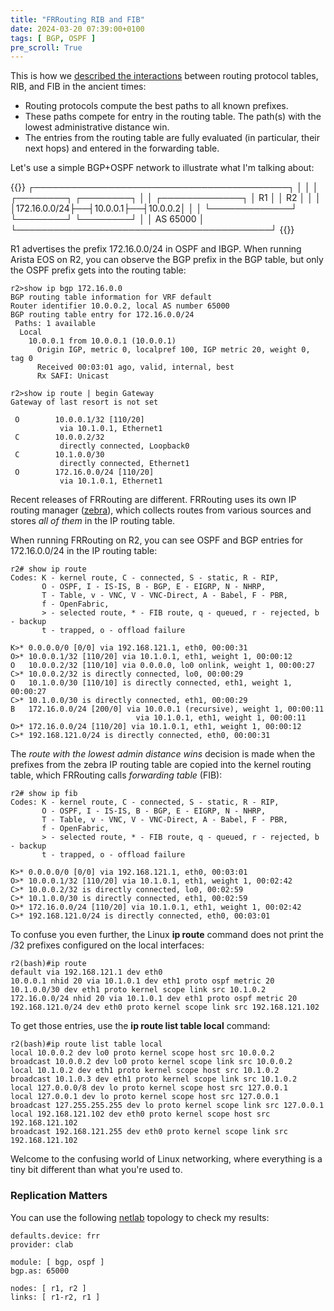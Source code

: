 ```yaml
---
title: "FRRouting RIB and FIB"
date: 2024-03-20 07:39:00+0100
tags: [ BGP, OSPF ]
pre_scroll: True
---
```

This is how we [described the interactions](/2010/09/ribs-and-fibs/) between routing protocol tables, RIB, and FIB in the ancient times:

* Routing protocols compute the best paths to all known prefixes.
* These paths compete for entry in the routing table. The path(s) with the lowest administrative distance win.
* The entries from the routing table are fully evaluated (in particular, their next hops) and entered in the forwarding table.

Let's use a simple BGP+OSPF network to illustrate what I'm talking about:
<!--more-->
{{<ascii>}}
┌─────────────────────────────────────────┐
│                                         │
│                  ┌────────┐  ┌────────┐ │
│ ┌─────────────┐  │   R1   │  │   R2   │ │
│ │172.16.0.0/24├──┤10.0.0.1├──┤10.0.0.2│ │
│ └─────────────┘  └────────┘  └────────┘ │
│ AS 65000                                │
└─────────────────────────────────────────┘
{{</ascii>}}

R1 advertises the prefix 172.16.0.0/24 in OSPF and IBGP. When running Arista EOS on R2, you can observe the BGP prefix in the BGP table, but only the OSPF prefix gets into the routing table:

```
r2>show ip bgp 172.16.0.0
BGP routing table information for VRF default
Router identifier 10.0.0.2, local AS number 65000
BGP routing table entry for 172.16.0.0/24
 Paths: 1 available
  Local
    10.0.0.1 from 10.0.0.1 (10.0.0.1)
      Origin IGP, metric 0, localpref 100, IGP metric 20, weight 0, tag 0
      Received 00:03:01 ago, valid, internal, best
      Rx SAFI: Unicast

r2>show ip route | begin Gateway
Gateway of last resort is not set

 O        10.0.0.1/32 [110/20]
           via 10.1.0.1, Ethernet1
 C        10.0.0.2/32
           directly connected, Loopback0
 C        10.1.0.0/30
           directly connected, Ethernet1
 O        172.16.0.0/24 [110/20]
           via 10.1.0.1, Ethernet1
```

Recent releases of FRRouting are different. FRRouting uses its own IP routing manager ([zebra](https://docs.frrouting.org/en/latest/zebra.html)), which collects routes from various sources and stores *all of them* in the IP routing table.

When running FRRouting on R2, you can see OSPF and BGP entries for 172.16.0.0/24 in the IP routing table:

```
r2# show ip route
Codes: K - kernel route, C - connected, S - static, R - RIP,
       O - OSPF, I - IS-IS, B - BGP, E - EIGRP, N - NHRP,
       T - Table, v - VNC, V - VNC-Direct, A - Babel, F - PBR,
       f - OpenFabric,
       > - selected route, * - FIB route, q - queued, r - rejected, b - backup
       t - trapped, o - offload failure

K>* 0.0.0.0/0 [0/0] via 192.168.121.1, eth0, 00:00:31
O>* 10.0.0.1/32 [110/20] via 10.1.0.1, eth1, weight 1, 00:00:12
O   10.0.0.2/32 [110/10] via 0.0.0.0, lo0 onlink, weight 1, 00:00:27
C>* 10.0.0.2/32 is directly connected, lo0, 00:00:29
O   10.1.0.0/30 [110/10] is directly connected, eth1, weight 1, 00:00:27
C>* 10.1.0.0/30 is directly connected, eth1, 00:00:29
B   172.16.0.0/24 [200/0] via 10.0.0.1 (recursive), weight 1, 00:00:11
                            via 10.1.0.1, eth1, weight 1, 00:00:11
O>* 172.16.0.0/24 [110/20] via 10.1.0.1, eth1, weight 1, 00:00:12
C>* 192.168.121.0/24 is directly connected, eth0, 00:00:31
```

The *route with the lowest admin distance wins* decision is made when the prefixes from the zebra IP routing table are copied into the kernel routing table, which FRRouting calls *forwarding table* (FIB):

```
r2# show ip fib
Codes: K - kernel route, C - connected, S - static, R - RIP,
       O - OSPF, I - IS-IS, B - BGP, E - EIGRP, N - NHRP,
       T - Table, v - VNC, V - VNC-Direct, A - Babel, F - PBR,
       f - OpenFabric,
       > - selected route, * - FIB route, q - queued, r - rejected, b - backup
       t - trapped, o - offload failure

K>* 0.0.0.0/0 [0/0] via 192.168.121.1, eth0, 00:03:01
O>* 10.0.0.1/32 [110/20] via 10.1.0.1, eth1, weight 1, 00:02:42
C>* 10.0.0.2/32 is directly connected, lo0, 00:02:59
C>* 10.1.0.0/30 is directly connected, eth1, 00:02:59
O>* 172.16.0.0/24 [110/20] via 10.1.0.1, eth1, weight 1, 00:02:42
C>* 192.168.121.0/24 is directly connected, eth0, 00:03:01
```

To confuse you even further, the Linux **ip route** command does not print the /32 prefixes configured on the local interfaces:

```
r2(bash)#ip route
default via 192.168.121.1 dev eth0
10.0.0.1 nhid 20 via 10.1.0.1 dev eth1 proto ospf metric 20
10.1.0.0/30 dev eth1 proto kernel scope link src 10.1.0.2
172.16.0.0/24 nhid 20 via 10.1.0.1 dev eth1 proto ospf metric 20
192.168.121.0/24 dev eth0 proto kernel scope link src 192.168.121.102
```

To get those entries, use the **ip route list table local** command:

```
r2(bash)#ip route list table local
local 10.0.0.2 dev lo0 proto kernel scope host src 10.0.0.2
broadcast 10.0.0.2 dev lo0 proto kernel scope link src 10.0.0.2
local 10.1.0.2 dev eth1 proto kernel scope host src 10.1.0.2
broadcast 10.1.0.3 dev eth1 proto kernel scope link src 10.1.0.2
local 127.0.0.0/8 dev lo proto kernel scope host src 127.0.0.1
local 127.0.0.1 dev lo proto kernel scope host src 127.0.0.1
broadcast 127.255.255.255 dev lo proto kernel scope link src 127.0.0.1
local 192.168.121.102 dev eth0 proto kernel scope host src 192.168.121.102
broadcast 192.168.121.255 dev eth0 proto kernel scope link src 192.168.121.102
```

Welcome to the confusing world of Linux networking, where everything is a tiny bit different than what you're used to.

### Replication Matters

You can use the following [netlab](https://netlab.tools/) topology to check my results:

```
defaults.device: frr
provider: clab

module: [ bgp, ospf ]
bgp.as: 65000

nodes: [ r1, r2 ]
links: [ r1-r2, r1 ]
```
